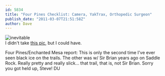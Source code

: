 ```yaml
---
id: 5834
title: "Four Pines Checklist: Camera, YakTrax, Orthopedic Surgeon"
publish_date: "2011-03-07T21:51:58Z"
author: Dave
---
```


![inevitable](http://www.flagstafffrenzy.org/wp-content/uploads/2011/03/rime.jpg)  
I didn't take [this pic](http://www.mountwashington.org/), but I could have.

Four Pines/Enchanted Mesa report: This is only the second time I've ever seen black ice on the trails. The other was w/ Sir Brian years ago on Saddle Rock. Really pretty and really slick... that trail, that is, not Sir Brian. Sorry you got held up, Steve! DU
